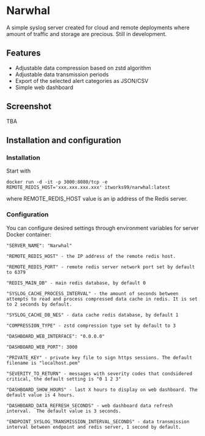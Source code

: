 # Narwhal

A simple syslog server created for cloud and remote deployments where amount of traffic and storage are precious. Still in development.

## Features

- Adjustable data compression based on zstd algorithm
- Adjustable data transmission periods
- Export of the selected alert categories as JSON/CSV
- Simple web dashboard

## Screenshot

TBA

## Installation and configuration

### Installation

Start with

    docker run -d -it -p 3000:8080/tcp -e REMOTE_REDIS_HOST='xxx.xxx.xxx.xxx' itworks99/narwhal:latest

where REMOTE_REDIS_HOST value is an ip address of the Redis server.

### Configuration

You can configure desired settings through environment variables for server Docker container:

    "SERVER_NAME": "Narwhal"
    
    "REMOTE_REDIS_HOST" - the IP address of the remote redis host. 
    
    "REMOTE_REDIS_PORT" - remote redis server network port set by default to 6379

    "REDIS_MAIN_DB" - main redis database, by default 0
    
    "SYSLOG_CACHE_PROCESS_INTERVAL" - the amount of seconds between attempts to read and process compressed data cache in redis. It is set to 2 seconds by default.
    
    "SYSLOG_CACHE_DB_NES" - data cache redis database, by default 1
    
    "COMPRESSION_TYPE" - zstd compression type set by default to 3
    
    "DASHBOARD_WEB_INTERFACE": "0.0.0.0"
    
    "DASHBOARD_WEB_PORT": 3000
    
    "PRIVATE_KEY" - private key file to sign https sessions. The default filename is "localhost.pem"
    
    "SEVERITY_TO_RETURN" - messages with severity codes that condsidered critical, the default setting is "0 1 2 3"
    
    "DASHBOARD_SHOW_HOURS" - last X hours to display on web dashboard. The default value is 4 hours.
    
    "DASHBOARD_DATA_REFRESH_SECONDS" - web dashboard data refresh interval.  The default value is 3 seconds.
    
    "ENDPOINT_SYSLOG_TRANSMISSION_INTERVAL_SECONDS" - data transmission interval between endpoint and redis server, 1 second by default.